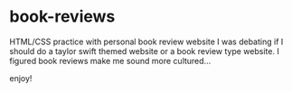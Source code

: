 # book-reviews
HTML/CSS practice with personal book review website
I was debating if I should do a taylor swift themed website or a book review type website. I figured book reviews make me sound more cultured...

enjoy!
